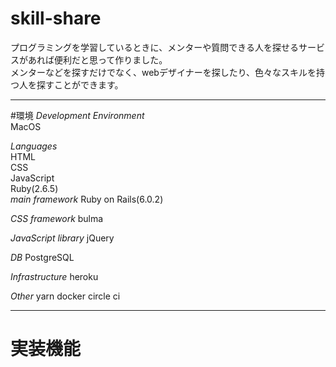 # skill-share
プログラミングを学習しているときに、メンターや質問できる人を探せるサービスがあれば便利だと思って作りました。  
メンターなどを探すだけでなく、webデザイナーを探したり、色々なスキルを持つ人を探すことができます。
***
#環境
_Development Environment_  
MacOS  

_Languages_  
HTML  
CSS  
JavaScript  
Ruby(2.6.5)  
_main framework_
Ruby on Rails(6.0.2)

_CSS framework_
bulma

_JavaScript library_
jQuery  

_DB_
PostgreSQL  

_Infrastructure_
heroku  

_Other_
yarn
docker
circle ci
***

# 実装機能
